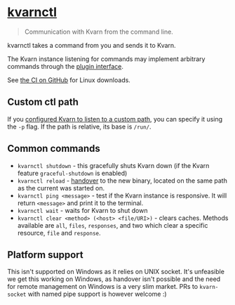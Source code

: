 # [kvarnctl](https://kvarn.org/ctl/)

> Communication with Kvarn from the command line.

kvarnctl takes a command from you and sends it to Kvarn.

The Kvarn instance listening for commands may implement arbitrary commands through the [plugin interface](https://doc.kvarn.org/kvarn/struct.RunConfig.html#method.add_plugin).

See [the CI on GitHub](https://github.com/Icelk/kvarn/actions/workflows/kvarnctl.yml) for Linux downloads.

## Custom ctl path

If you [configured Kvarn to listen to a custom path](https://doc.kvarn.org/kvarn/struct.RunConfig.html#method.set_ctl_path),
you can specify it using the `-p` flag. If the path is relative, its base is `/run/`.

## Common commands

-   `kvarnctl shutdown` - this gracefully shuts Kvarn down (if the Kvarn feature `graceful-shutdown` is enabled)
-   `kvarnctl reload` - [handover](https://kvarn.org/shutdown-handover.) to the new binary, located on the same path as the current was started on.
-   `kvarnctl ping <message>` - test if the Kvarn instance is responsive. It will return `<message>` and print it to the terminal.
-   `kvarnctl wait` - waits for Kvarn to shut down
-   `kvarnctl clear <method> (<host> <file/URI>)` - clears caches. Methods available are `all`, `files`, `responses`, and two which clear a specific resource, `file` and `response`.

## Platform support

This isn't supported on Windows as it relies on UNIX socket.
It's unfeasible we get this working on Windows, as handover isn't possible and the need for remote management on Windows is a very slim market. PRs to `kvarn-socket` with named pipe support is however welcome :)
